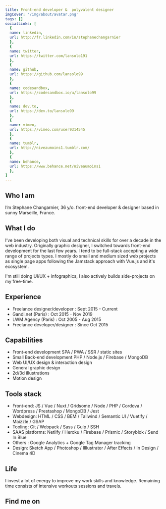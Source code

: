 ```yaml
---
title: Front-end developer &  polyvalent designer
imgCover: '/img/about/avatar.png'
tags: []
socialLinks: [
  {
  name: linkedin,
  url: http://fr.linkedin.com/in/stephanechangarnier
  },
  {
  name: twitter,
  url: https://twitter.com/lansolo191
  },
  {
  name: github,
  url: https://github.com/lansolo99
  },
  {
  name: codesandbox,
  url: https://codesandbox.io/u/lansolo99
  },
  {
  name: dev.to,
  url: https://dev.to/lansolo99
  },
  {
  name: vimeo,
  url: https://vimeo.com/user9314545
  },
  {
  name: tumblr,
  url: http://niveaumoins1.tumblr.com/
  },
  {
  name: behance,
  url: https://www.behance.net/niveaumoins1
  },
]
---
```



## Who I am

I’m Stephane Changarnier, 36 y/o. front-end developer & designer based in sunny Marseille, France.

## What I do

I’ve been developing both visual and technical skills for over a decade in the web industry. Originally graphic designer, I switched towards front-end development for the last few years. I tend to be full-stack accepting a wide range of projects types. I mostly do small and medium sized web projects as single page apps following the Jamstack approach with Vue.js and it's ecosystem.

I'm still doing UI/UX + infographics, I also actively builds side-projects on my free-time.

## Experience

* Freelance designer/developer : Sept 2015 - Current
* Gandi.net (Paris) : Oct 2015 - Nov 2019
* LWM Agency (Paris) : Oct 2005 - Aug 2015 
* Freelance developer/designer : Since Oct 2015

## Capabilities

* Front-end development SPA / PWA / SSR / static sites
* Small Back-end development PHP / Node.js / Firebase / MongoDB
* Web UI/UX design & interaction design
* General graphic design
* 2d/3d illustrations
* Motion design

## Tools stack

* Front-end: JS / Vue / Nuxt / Gridsome / Node / PHP / Cordova / Wordpress / Prestashop / MongoDB / Jest
* Webdesign: HTML / CSS / BEM / Tailwind / Semantic UI / Vuetify / Maizzle / GSAP
* Tooling:  Git / Webpack / Sass / Gulp / SSH
* SAAS platforms: Netlify / Heroku / Firebase / Prismic / Storyblok / Send In Blue
* Others : Google Analytics + Google Tag Manager tracking 
* Design: Sketch App / Photoshop / Illlustrator / After Effects / In Design / Cinema 4D 

## Life

I invest a lot of energy to improve my work skills and knowledge. Remaining time consists of intensive workouts sessions and travels.

## Find me on

<v-social-links :sociallinks="socialLinks"></v-social-links>
